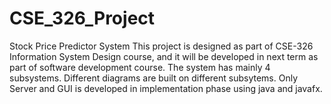 # CSE_326_Project
Stock Price Predictor System
This project is designed as part of CSE-326 Information System Design course, and it will be developed in next term as part of software development course.
The system has mainly 4 subsystems. Different diagrams are built on different subsytems.
Only Server and GUI is developed in implementation phase using java and javafx.